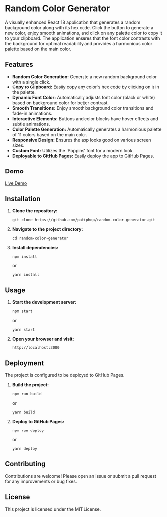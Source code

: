 # Random Color Generator

A visually enhanced React 18 application that generates a random background color along with its hex code. Click the button to generate a new color, enjoy smooth animations, and click on any palette color to copy it to your clipboard. The application ensures that the font color contrasts with the background for optimal readability and provides a harmonious color palette based on the main color.

## Features

- **Random Color Generation:** Generate a new random background color with a single click.
- **Copy to Clipboard:** Easily copy any color's hex code by clicking on it in the palette.
- **Dynamic Font Color:** Automatically adjusts font color (black or white) based on background color for better contrast.
- **Smooth Transitions:** Enjoy smooth background color transitions and fade-in animations.
- **Interactive Elements:** Buttons and color blocks have hover effects and subtle animations.
- **Color Palette Generation:** Automatically generates a harmonious palette of 11 colors based on the main color.
- **Responsive Design:** Ensures the app looks good on various screen sizes.
- **Custom Font:** Utilizes the 'Poppins' font for a modern look.
- **Deployable to GitHub Pages:** Easily deploy the app to GitHub Pages.

## Demo

[Live Demo](https://patiphop.github.io/random-color-generator)

## Installation

1. **Clone the repository:**
   ```
   git clone https://github.com/patiphop/random-color-generator.git
   ```
2. **Navigate to the project directory:**
   ```
   cd random-color-generator
   ```
3. **Install dependencies:**
   ```
   npm install
   ```
   or
   ```
   yarn install
   ```

## Usage

1. **Start the development server:**
   ```
   npm start
   ```
   or
   ```
   yarn start
   ```
2. **Open your browser and visit:**
   ```
   http://localhost:3000
   ```

## Deployment

The project is configured to be deployed to GitHub Pages.

1. **Build the project:**
   ```
   npm run build
   ```
   or
   ```
   yarn build
   ```
2. **Deploy to GitHub Pages:**
   ```
   npm run deploy
   ```
   or
   ```
   yarn deploy
   ```

## Contributing

Contributions are welcome! Please open an issue or submit a pull request for any improvements or bug fixes.

## License

This project is licensed under the MIT License.
